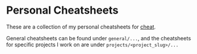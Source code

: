 
# Personal Cheatsheets

These are a collection of my personal cheatsheets for [cheat](https://github.com/cheat/cheat).

General cheatsheets can be found under `general/...`, and the cheatsheets for specific projects I work on are under `projects/<project_slug>/...`
